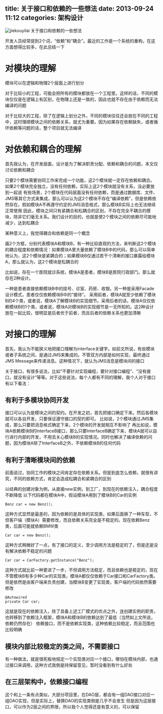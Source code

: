 title: 关于接口和依赖的一些想法
date: 2013-09-24 11:12
categories: 架构设计 
---
![jiekouyilai](http://pic.kyfxbl.com/a43.jpg)
关于接口和依赖的一些想法 
<!--more-->

开发人员经常提到2个词，“依赖”和“耦合”。最近的工作是一个系统的重构，在这方面想得比较多，在此总结一下 

# 对模块的理解 

模块可以在逻辑和物理2个层面上进行划分 

对于比较小的工程，可能会把所有的模块都放在一个工程里。这样的话，不同的模块仅仅是在逻辑上有区别，在物理上还是一致的，因此也就不存在由于依赖而无法编译的问题

对于比较大的工程，除了在逻辑上划分之外，不同的模块往往还会放在不同的工程中，这时理顺模块之间的依赖关系，就尤为重要。因为如果存在依赖缺失，或者循环依赖等问题的话，整个项目就无法编译 

# 对依赖和耦合的理解 

首先我认为，在开发层面，设计是为了解决职责分配、依赖和耦合的问题，本文仅讨论依赖和耦合 

只要2个模块需要协同工作来完成一个功能，这2个模块就一定存在依赖和耦合。如果2个模块完全独立，没有任何依赖，实际上这2个模块就没有关系，没必要放到一起说 有些场景，2个模块在代码层面没有任何依赖，而是通过数据库、文件、JMS等其它方式来集成，那么可以认为这2个模块不存在“编译依赖”，但是依赖依然存在。假如模块A不再遵守约定的JMS消息格式，那么模块B实际上也无法继续正常使用 因此，模块之间只有紧耦合和松耦合的区别，不存在完全不耦合的模块，除非它们毫无关系。我们设计的目的，也就是使2个模块之间的依赖尽可能地减少，达到松耦合 

某种意义上，我觉得耦合和依赖是同一个概念 

画2个方框，分别代表模块A和模块B，有一种比较直观的方法，来判断这2个模块的耦合程度和依赖情况：如果模块A里大量依赖了模块B中的代码，那么可以简单地认为，这2个模块是紧耦合的；如果模块B仅通过若干个清晰的接口暴露给模块A，那么就认为，这2个模块是松耦合的 

比如说，存在一个医院就诊系统，模块A是患者，模块B是医院行政部门。那么就存在2种设计。

一种是患者直接依赖模块B中的挂号、诊室、药房、收银。另一种是采用Facade设计模式，患者仅仅依赖模块B中的“接待”。 采用前者，模块A就至少依赖了模块B的4个类，或者说，模块A了解模块B的实现细节。采用后者的话，模块A仅仅依赖模块B的1个类，或者说，模块A对模块B的实现细节是一无所知的。这2种设计放在一起比较，很明显是后者优于前者，而且后者的依赖关系也更加清晰 

# 对接口的理解 

首先，我认为不能狭义地把接口理解为interface关键字。如前文所说，有些模块或者子系统之间，是通过JMS来集成的。不管双方内部是如何实现，最终通过JMS Message来传递消息。这种情况下，就认为JMS消息是模块间的接口 

关于接口，有很多说法，比如“不要针对实现编程，要针对接口编程”、“没有接口，就没有设计”等等。对于这些说法，每个人都有不同的理解，我个人对于接口有以下看法： 

## 有利于多模块协同开发 

接口可以认为是模块之间的契约。在开发之初，首先把接口确定下来。然后各模块就可以各自开发，只要保证遵守接口的契约即可。 比如说，2个模块通过JMS集成，那么只要把消息格式确定下来，2个模块的开发就相互不影响了 再比如说，模块A依赖模块B的InterfaceB接口，那么只要InterfaceB确定下来，模块A就可以自行进行内部的开发，不用去关心模块B的实现情况。同时也解决了编译依赖的问题，因为模块A除了InterfaceB之外，不依赖模块B的任何代码 

## 有利于清晰模块间的依赖 

前面说过，协同工作的模块之间肯定存在依赖关系。但是到底怎么依赖，就很有讲究，不同的依赖方式，肯定会造成松耦合和紧耦合的区别 

以经典的创建对象为例，从直接new实例，到工厂，到现在的依赖注入，耦合程度不断降低 以下代码都在模块A中，假设模块A用到了模块B的Car的实例

```
Benz car = new Benz();
```

这种方式显然是最差的，因为依赖的是具体的实现类，如果后面换了一种车型，不但客户端（模块A）需要修改，而且依赖关系完全是不稳定的。现在依赖Benz类，后面可能就依赖BMW类

```
Car car = new Benz();
```

这种方式稍微好了一点，有了接口的定义，至少调用方法是稳定的了，但是还是没有解决依赖不稳定的问题

```
Car car = CarFactory.getInstance("Benz");
```

这种方式就比前一种更进了一步，不但调用方法稳定，而且依赖也是稳定的，现在不管模块B有多少种Car的实现类，模块A都仅仅依赖于Car接口和CarFactory类。但是依然是由客户端来负责创建，当模块B变更了实现类，客户端的代码依然需要修改

```
@Autowired
private Car car;
```

这就是现在的依赖注入，除了具备上述工厂模式的优点之外，连创建实例的职责，也转移到了依赖注入框架，模块A和模块B的依赖达到了最低（当然如上文所说，依赖仍然存在） 依赖接口，而不是依赖实现类，这种依赖比较稳定，而且范围也比较明确 

## 模块内部比较稳定的类之间，不需要接口 

有一种做法，就是很死板地规定一个实现类对应一个接口，哪怕在模块内部，也通过接口来调用，这种方式我倒是持保留意见，暂时没看到有什么好处 

## 在三层架构中，依赖接口编程 

这个和上一条有点类似，大部分项目里，在DAO层，都会有一组DAO接口对应一组DAO实现，但是实际上，替换DAO的实现类倒是几乎不会发生 但是因为这层接口，可以作为2层之间的界限，所以我个人觉得还是有意义的，可以保留